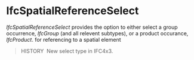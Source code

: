 # IfcSpatialReferenceSelect

_IfcSpatialReferenceSelect_ provides the option to either select a group occurrence, _IfcGroup_ (and all relevent subtypes), or a product occurance, _IfcProduct_. for referencing to a spatial element

> HISTORY  New select type in IFC4x3.

&nbsp;

